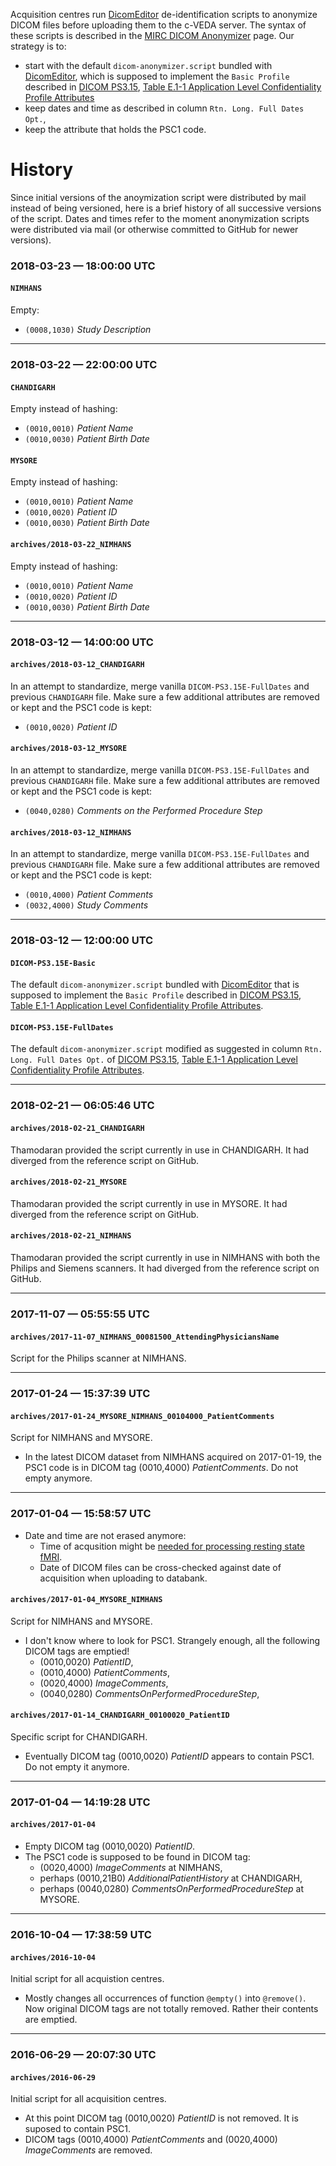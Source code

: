 Acquisition centres run [DicomEditor][1] de-identification scripts to anonymize DICOM files
before uploading them to the c-VEDA server.
The syntax of these scripts is described in the [MIRC DICOM Anonymizer][2] page.
Our strategy is to:
* start with the default `dicom-anonymizer.script` bundled with [DicomEditor][1],
  which is supposed to implement the `Basic Profile` described in [DICOM PS3.15][4],
  [Table E.1-1 Application Level Confidentiality Profile Attributes][5]
* keep dates and time as described in column `Rtn. Long. Full Dates Opt.`,
* keep the attribute that holds the PSC1 code.

History
=======

Since initial versions of the anoymization script were distributed by mail instead of being versioned,
here is a brief history of all successive versions of the script. Dates and times refer to the moment
anonymization scripts were distributed via mail (or otherwise committed to GitHub for newer versions).

### 2018-03-23 — 18:00:00 UTC

#### `NIMHANS`

Empty:
* `(0008,1030)` *Study Description*

__________

### 2018-03-22 — 22:00:00 UTC

#### `CHANDIGARH`

Empty instead of hashing:
* `(0010,0010)` *Patient Name*
* `(0010,0030)` *Patient Birth Date*

#### `MYSORE`

Empty instead of hashing:
* `(0010,0010)` *Patient Name*
* `(0010,0020)` *Patient ID*
* `(0010,0030)` *Patient Birth Date*

#### `archives/2018-03-22_NIMHANS`

Empty instead of hashing:
* `(0010,0010)` *Patient Name*
* `(0010,0020)` *Patient ID*
* `(0010,0030)` *Patient Birth Date*

__________

### 2018-03-12 — 14:00:00 UTC

#### `archives/2018-03-12_CHANDIGARH`

In an attempt to standardize, merge vanilla `DICOM-PS3.15E-FullDates` and
previous `CHANDIGARH` file. Make sure a few additional attributes are
removed or kept and the PSC1 code is kept:
* `(0010,0020)` *Patient ID*

#### `archives/2018-03-12_MYSORE`

In an attempt to standardize, merge vanilla `DICOM-PS3.15E-FullDates` and
previous `CHANDIGARH` file. Make sure a few additional attributes are
removed or kept and the PSC1 code is kept:
* `(0040,0280)` *Comments on the Performed Procedure Step*

#### `archives/2018-03-12_NIMHANS`

In an attempt to standardize, merge vanilla `DICOM-PS3.15E-FullDates` and
previous `CHANDIGARH` file. Make sure a few additional attributes are
removed or kept and the PSC1 code is kept:
* `(0010,4000)` *Patient Comments*
* `(0032,4000)` *Study Comments*

__________

### 2018-03-12 — 12:00:00 UTC

#### `DICOM-PS3.15E-Basic`

The default `dicom-anonymizer.script` bundled with [DicomEditor][1] that is
supposed to implement the `Basic Profile` described in [DICOM PS3.15][4],
[Table E.1-1 Application Level Confidentiality Profile Attributes][5].

#### `DICOM-PS3.15E-FullDates`

The default `dicom-anonymizer.script` modified as suggested in column
`Rtn. Long. Full Dates Opt.` of [DICOM PS3.15][4],
[Table E.1-1 Application Level Confidentiality Profile Attributes][5].

__________

### 2018-02-21 — 06:05:46 UTC

#### `archives/2018-02-21_CHANDIGARH`

Thamodaran provided the script currently in use in CHANDIGARH. It had
diverged from the reference script on GitHub.

#### `archives/2018-02-21_MYSORE`

Thamodaran provided the script currently in use in MYSORE. It had
diverged from the reference script on GitHub.

#### `archives/2018-02-21_NIMHANS`

Thamodaran provided the script currently in use in NIMHANS with both the
Philips and Siemens scanners. It had diverged from the reference script
on GitHub.

__________

### 2017-11-07 — 05:55:55 UTC

#### `archives/2017-11-07_NIMHANS_00081500_AttendingPhysiciansName`

Script for the Philips scanner at NIMHANS.

__________

### 2017-01-24 — 15:37:39 UTC

#### `archives/2017-01-24_MYSORE_NIMHANS_00104000_PatientComments`

Script for NIMHANS and MYSORE.
* In the latest DICOM dataset from NIMHANS acquired on 2017-01-19, the PSC1
  code is in DICOM tag (0010,4000) _PatientComments_. Do not empty anymore.

__________

### 2017-01-04 — 15:58:57 UTC

* Date and time are not erased anymore:
  * Time of acqusition might be [needed for processing resting state fMRI][3].
  * Date of DICOM files can be cross-checked against date of acquisition when uploading to databank.

#### `archives/2017-01-04_MYSORE_NIMHANS`

Script for NIMHANS and MYSORE.
* I don't know where to look for PSC1. Strangely enough, all the following DICOM tags are emptied!
  * (0010,0020) _PatientID_,
  * (0010,4000) _PatientComments_,
  * (0020,4000) _ImageComments_,
  * (0040,0280) _CommentsOnPerformedProcedureStep_,

#### `archives/2017-01-14_CHANDIGARH_00100020_PatientID`

Specific script for CHANDIGARH.
* Eventually DICOM tag (0010,0020) _PatientID_ appears to contain PSC1. Do not empty it anymore.

__________

### 2017-01-04 — 14:19:28 UTC

#### `archives/2017-01-04`

* Empty DICOM tag (0010,0020) _PatientID_.
* The PSC1 code is supposed to be found in DICOM tag:
  * (0020,4000) _ImageComments_ at NIMHANS,
  * perhaps (0010,21B0) _AdditionalPatientHistory_ at CHANDIGARH,
  * perhaps (0040,0280) _CommentsOnPerformedProcedureStep_ at MYSORE.

__________

### 2016-10-04 — 17:38:59 UTC

#### `archives/2016-10-04`

Initial script for all acquistion centres.
* Mostly changes all occurrences of function `@empty()` into `@remove()`.
  Now original DICOM tags are not totally removed. Rather their contents are emptied.

__________

### 2016-06-29 — 20:07:30 UTC

#### `archives/2016-06-29`

Initial script for all acquisition centres.
* At this point DICOM tag (0010,0020) _PatientID_ is not removed. It is suposed to contain PSC1.
* DICOM tags (0010,4000) _PatientComments_ and (0020,4000) _ImageComments_ are removed.

[1]: http://mircwiki.rsna.org/index.php?title=DicomEditor
[2]: http://mircwiki.rsna.org/index.php?title=The_MIRC_DICOM_Anonymizer
[3]: http://jpn.ca/vol38-issue2/38-2-84/
[4]: http://dicom.nema.org/medical/dicom/current/output/html/part15.html
[5]: http://dicom.nema.org/medical/dicom/current/output/html/part15.html#table_E.1-1
